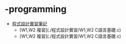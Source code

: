 # -programming
+ [程式設計實習筆記](./程式設計實習)
   + [W1,W2 複習](./程式設計實習/W1,W2 C語言基礎.c)
   + [W1,W2 複習](./程式設計實習/W1,W2 C語言基礎.c)

